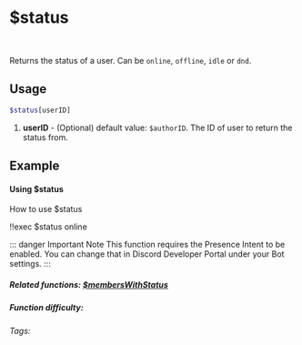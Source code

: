 # $status

<Badge type="warning" text="Required Tier 3+" vertical="middle" /><br>

Returns the status of a user. Can be `online`, `offline`, `idle` or `dnd`.

## Usage

```bash
$status[userID]
```
1. **userID** - (Optional) default value: `$authorID`. The ID of user to return the status from.

## Example

#### Using $status

How to use $status

<discord-messages>
    <discord-message :bot="false" role-color="#d6e0ff" author="User" avatar="https://cdn.discordapp.com/embed/avatars/0.png">
        !!exec $status
    </discord-message>
    <discord-message :bot="true" role-color="#5fb0fa" author="Custom Command" avatar="https://doc.ccommandbot.com/bot-profile.png">
        online
    </discord-message>
</discord-messages>

::: danger Important Note
This function requires the Presence Intent to be enabled. You can change that in Discord Developer Portal under your Bot settings.
:::

##### Related functions: [$membersWithStatus](../Member/membersWithStatus.md)

##### Function difficulty: <Badge type="tip" text="Easy" vertical="middle" />
###### Tags: <Badge type="tip" text="status" vertical="middle" /> <Badge type="tip" text="member status" vertical="middle" /> <Badge type="tip" text="online" vertical="middle" /> <Badge type="tip" text="offline" vertical="middle" /> <Badge type="tip" text="dnd" vertical="middle" />